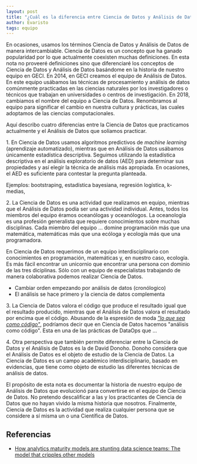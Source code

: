 ```yaml
---
layout: post
title: "¿Cuál es la diferencia entre Ciencia de Datos y Análisis de Datos?"
author: Evaristo
tags: equipo
---
```


En ocasiones, usamos los términos Ciencia de Datos y Análisis de Datos de manera intercambiable.
Ciencia de Datos es un concepto que ha ganado popularidad por lo que actualmente coexisten muchas
definiciones. En esta nota no proveeré definiciones sino que diferenciaré los conceptos de
Ciencia de Datos y Análisis de Datos basándome en la historia de nuestro equipo en GECI. En 2014, en
GECI creamos el equipo de Análisis de Datos. En este equipo usábamos las técnicas de procesamiento y análisis de datos comúnmente practicadas en las ciencias naturales por los investigadores o
técnicos que trabajan en universidades o centros de investigación. En 2018, cambiamos el nombre del
equipo a Ciencia de Datos. Renombramos al equipo para significar el cambio en nuestra cultura y
prácticas, las cuales adoptamos de las ciencias computacionales.

Aquí describo cuatro diferencias entre la Ciencia de Datos que practicamos actualmente y el Análisis
de Datos que solíamos practicar.

1\. En Ciencia de Datos usamos algoritmos predictivos de _machine learning_ (aprendizaje
automatizado), mientras que en Análisis de Datos usábamos únicamente estadística descriptiva.
Seguimos utilizando la estadística descriptiva en el análisis exploratorio de datos (AED) para
determinar sus propiedades y así elegir la técnica de análisis más apropiada. En ocasiones, el AED
es suficiente para contestar la pregunta planteada.

Ejemplos: bootstraping, estadística bayesiana, regresión logística, k-medias,

2\. La Ciencia de Datos es una actividad que realizamos en equipo, mientras que el Análisis de Datos
podía ser una actividad individual. Antes, todos los miembros del equipo éramos oceanólogas y
oceanólogos. La oceanología es una profesión generalista que requiere conocimientos sobre muchas
disciplinas. Cada miembro del equipo ... domine programación más que una matemática, matemáticas más
que una ecóloga y ecología más que una programadora.

En Ciencia de Datos requerimos de un equipo interdisciplinario con conocimientos en programación,
matemáticas y, en nuestro caso, ecología. Es más fácil encontrar un unicornio que encontrar una
persona con dominio de las tres diciplinas. Sólo con un equipo de especialistas trabajando de manera
colaborativa podemos realizar Ciencia de Datos.

- Cambiar orden empezando por análisis de datos (cronólogico)
- El análisis se hace primero y la ciencia de datos complementa

3\. La Ciencia de Datos valora el código que produce el resultado igual que el resultado producido,
mientras que el Análisis de Datos valora el resultado por encima que el código. Abusando de la
espresión de moda [_"lo que sea como
código"_](https://hackernoon.com/everything-as-code-explained-0ibg32a3), podríamos decir que en
Ciencia de Datos hacemos "análisis como código". Esta en una de las prácticas de DataOps que ...

4\. Otra perspectiva que también permite diferenciar entre la Ciencia de Datos y el Análisis de
Datos es la de David Donoho. Donoho considera que el Análisis de Datos es el objeto de estudio de la
Ciencia de Datos. La Ciencia de Datos es un campo académico interdisciplinario, basado en
evidencias, que tiene como objeto de estudio las diferentes técnicas de análisis de datos.

El propósito de esta nota es documentar la historia de nuestro equipo de Análisis de Datos que
evolucionó para convertirse en el equipo de Ciencia de Datos. No pretendo descalificar a las y los
practicantes de Ciencia de Datos que no hayan vivido la misma historia que nosotros. Finalmente,
Ciencia de Datos es la actividad que realiza cualquier persona que se considere a sí misma un o una
Científica de Datos.

## Referencias

- [How analytics maturity models are stunting data science teams: The model that cripples other
  models](https://towardsdatascience.com/how-analytics-maturity-models-are-stunting-data-science-teams-962e3c62d749)
